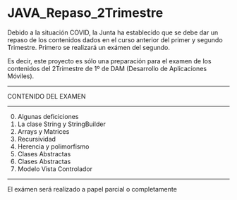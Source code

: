 # JAVA_Repaso_2Trimestre
Debido a la situación COVID, la Junta ha establecido que se debe dar un repaso de los contenidos dados en el  curso anterior del primer y segundo Trimestre.
Primero se realizará un exámen del segundo.

Es decir, este proyecto es sólo una preparación para el examen de los contenidos del 2Trimestre de 1º de DAM (Desarrollo de Aplicaciones Móviles).

______________________
CONTENIDO DEL EXAMEN
______________________

0. Algunas deficiciones
1. La clase String y StringBuilder
2. Arrays y Matrices
3. Recursividad
4. Herencia y polimorfismo
5.  Clases Abstractas
6. Clases Abstractas
7. Modelo Vista Controlador


___
El exámen será realizado a papel parcial o completamente
